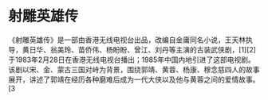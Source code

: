 # 射雕英雄传

   《射雕英雄传》是一部由香港无线电视台出品，改编自金庸同名小说，王天林执导，黄日华、翁美玲、苗侨伟、杨盼盼、曾江、刘丹等主演的古装武侠剧，[1][2]于1983年2月28日在香港无线电视台播出；1985年中国内地引进了这部电视剧。
该剧以宋、金、蒙古三国对峙为背景，围绕郭靖、黄蓉、杨康、穆念慈四人的故事展开，讲述了郭靖在经历各种磨难后成为一代大侠以及他与黄蓉之间的爱情故事。[3